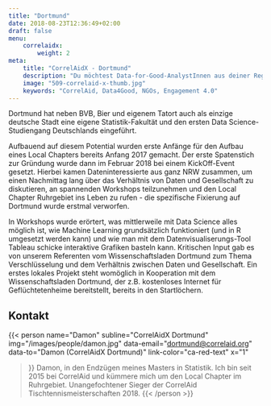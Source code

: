 ```yaml
---
title: "Dortmund"
date: 2018-08-23T12:36:49+02:00
draft: false
menu: 
    correlaidx:
        weight: 2
meta:
    title: "CorrelAidX - Dortmund"
    description: "Du möchtest Data-for-Good-AnalystInnen aus deiner Region kennenlernen, und zusammen Daten für den guten Zweck nutzen? Mit CorrelAidX bringen wir Data for Good in deine Stadt!"
    image: "509-correlaid-x-thumb.jpg"
    keywords: "CorrelAid, Data4Good, NGOs, Engagement 4.0"
---
```




Dortmund hat neben BVB, Bier und eigenem Tatort auch als einzige deutsche Stadt eine eigene Statistik-Fakultät und den ersten Data Science-Studiengang Deutschlands eingeführt.

Aufbauend auf diesem Potential wurden erste Anfänge für den Aufbau eines Local Chapters bereits Anfang 2017 gemacht. Der erste Spatenstich zur Gründung wurde dann im Februar 2018 bei einem KickOff-Event gesetzt. Hierbei kamen Dateninteressierte aus ganz NRW zusammen, um einen Nachmittag lang über das Verhältnis von Daten und Gesellschaft zu diskutieren, an spannenden Workshops teilzunehmen und den Local Chapter Ruhrgebiet ins Leben zu rufen - die spezifische Fixierung auf Dortmund wurde erstmal verworfen.

In Workshops wurde erörtert, was mittlerweile mit Data Science alles möglich ist, wie Machine Learning grundsätzlich funktioniert (und in R umgesetzt werden kann) und wie man mit dem Datenvisualiserungs-Tool Tableau schicke interaktive Grafiken basteln kann. Kritischen Input gab es von unserem Referenten vom Wissenschaftsladen Dortmund zum Thema Verschlüsselung und dem Verhältnis zwischen Daten und Gesellschaft. Ein erstes lokales Projekt steht womöglich in Kooperation mit dem Wissenschaftsladen Dortmund, der z.B. kostenloses Internet für Geflüchtetenheime bereitstellt, bereits in den Startlöchern.

## Kontakt

{{< person 
    name="Damon"
    subline="CorrelAidX Dortmund"
    img="/images/people/damon.jpg"
    data-email="dortmund@correlaid.org"
    data-to="Damon (CorrelAidX Dortmund)"
    link-color="ca-red-text"
    x="1"
>}}
Damon, in den Endzügen meines Masters in Statistik. Ich bin seit 2015 bei CorrelAid und kümmere mich um den Local Chapter im Ruhrgebiet. Unangefochtener Sieger der CorrelAid Tischtennismeisterschaften 2018.
{{< /person >}}